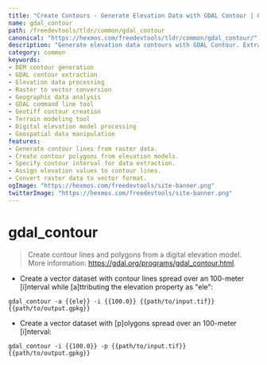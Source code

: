 ```yaml
---
title: "Create Contours - Generate Elevation Data with GDAL Contour | Online Free DevTools by Hexmos"
name: gdal_contour
path: /freedevtools/tldr/common/gdal_contour
canonical: "https://hexmos.com/freedevtools/tldr/common/gdal_contour/"
description: "Generate elevation data contours with GDAL Contour. Extract contour lines and polygons from DEM. Free online tool, no registration required."
category: common
keywords:
- DEM contour generation
- GDAL contour extraction
- Elevation data processing
- Raster to vector conversion
- Geographic data analysis
- GDAL command line tool
- Geotiff contour creation
- Terrain modeling tool
- Digital elevation model processing
- Geospatial data manipulation
features:
- Generate contour lines from raster data.
- Create contour polygons from elevation models.
- Specify contour interval for data extraction.
- Assign elevation values to contour lines.
- Convert raster data to vector format.
ogImage: "https://hexmos.com/freedevtools/site-banner.png"
twitterImage: "https://hexmos.com/freedevtools/site-banner.png"
---
```


# gdal_contour

> Create contour lines and polygons from a digital elevation model.
> More information: <https://gdal.org/programs/gdal_contour.html>.

- Create a vector dataset with contour lines spread over an 100-meter [i]nterval while [a]ttributing the elevation property as "ele":

`gdal_contour -a {{ele}} -i {{100.0}} {{path/to/input.tif}} {{path/to/output.gpkg}}`

- Create a vector dataset with [p]olygons spread over an 100-meter [i]nterval:

`gdal_contour -i {{100.0}} -p {{path/to/input.tif}} {{path/to/output.gpkg}}`
